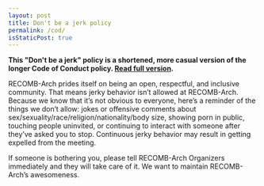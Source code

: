 ```yaml
---
layout: post
title: Don't be a jerk policy
permalink: /cod/
isStaticPost: true
---
```


__This "Don't be a jerk" policy is a shortened, more casual version of the longer Code of Conduct policy. [Read full version](http://meta.wikimedia.org/wiki/Don%27t_be_a_dick).__


RECOMB-Arch prides itself on being an open, respectful, and inclusive community. That means jerky behavior isn’t allowed at RECOMB-Arch. Because we know that it’s not obvious to everyone, here’s a reminder of the things we don’t allow: jokes or offensive comments about sex/sexuality/race/religion/nationality/body size, showing porn in public, touching people uninvited, or continuing to interact with someone after they’ve asked you to stop. Continuous jerky behavior may result in getting expelled from the meeting.

If someone is bothering you, please tell RECOMB-Arch Organizers immediately and they will take care of it. We want to maintain RECOMB-Arch’s awesomeness.


<img class="img-responsive feature-image" src="{{ site.baseurl }}/img/posts/cod.jpg" style="display:none">
